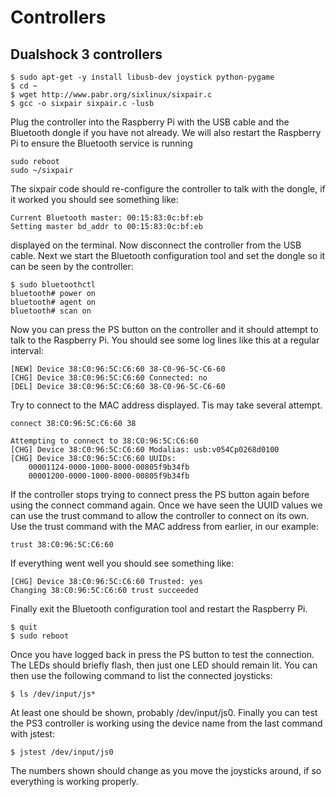 # Controllers

## Dualshock 3 controllers


    $ sudo apt-get -y install libusb-dev joystick python-pygame
    $ cd ~
    $ wget http://www.pabr.org/sixlinux/sixpair.c
    $ gcc -o sixpair sixpair.c -lusb


Plug the controller into the Raspberry Pi with the USB cable and the Bluetooth dongle if you have not already.
We will also restart the Raspberry Pi to ensure the Bluetooth service is running

    sudo reboot
    sudo ~/sixpair

The sixpair code should re-configure the controller to talk with the dongle, if it worked you should see something like:

    Current Bluetooth master: 00:15:83:0c:bf:eb
    Setting master bd_addr to 00:15:83:0c:bf:eb

displayed on the terminal.
Now disconnect the controller from the USB cable.
Next we start the Bluetooth configuration tool and set the dongle so it can be seen by the controller:

    $ sudo bluetoothctl
    bluetooth# power on
    bluetooth# agent on
    bluetooth# scan on

Now you can press the PS button on the controller and it should attempt to talk to the Raspberry Pi.
You should see some log lines like this at a regular interval:

    [NEW] Device 38:C0:96:5C:C6:60 38-C0-96-5C-C6-60
    [CHG] Device 38:C0:96:5C:C6:60 Connected: no
    [DEL] Device 38:C0:96:5C:C6:60 38-C0-96-5C-C6-60

Try to connect to the MAC address displayed. Tis may take several attempt.

    connect 38:C0:96:5C:C6:60 38
    
    Attempting to connect to 38:C0:96:5C:C6:60
    [CHG] Device 38:C0:96:5C:C6:60 Modalias: usb:v054Cp0268d0100
    [CHG] Device 38:C0:96:5C:C6:60 UUIDs:
        00001124-0000-1000-8000-00805f9b34fb
        00001200-0000-1000-8000-00805f9b34fb

If the controller stops trying to connect press the PS button again before using the connect command again.
Once we have seen the UUID values we can use the trust command to allow the controller to connect on its own.
Use the trust command with the MAC address from earlier, in our example:

    trust 38:C0:96:5C:C6:60

If everything went well you should see something like:

    [CHG] Device 38:C0:96:5C:C6:60 Trusted: yes
    Changing 38:C0:96:5C:C6:60 trust succeeded

Finally exit the Bluetooth configuration tool and restart the Raspberry Pi.

    $ quit
    $ sudo reboot
    
Once you have logged back in press the PS button to test the connection.
The LEDs should briefly flash, then just one LED should remain lit.
You can then use the following command to list the connected joysticks:

    $ ls /dev/input/js*

At least one should be shown, probably /dev/input/js0.
Finally you can test the PS3 controller is working using the device name from the last command with jstest:

    $ jstest /dev/input/js0

The numbers shown should change as you move the joysticks around, if so everything is working properly.